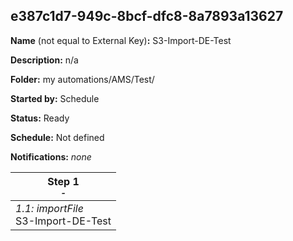 ## e387c1d7-949c-8bcf-dfc8-8a7893a13627

**Name** (not equal to External Key)**:** S3-Import-DE-Test

**Description:** n/a

**Folder:** my automations/AMS/Test/

**Started by:** Schedule

**Status:** Ready

**Schedule:** Not defined

**Notifications:** _none_


| Step 1<br>_<small>-</small>_ |
| --- |
| _1.1: importFile_<br>S3-Import-DE-Test |
